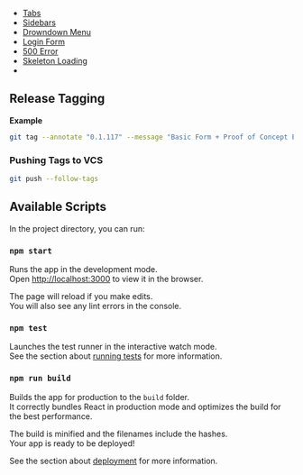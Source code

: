 - [ Tabs ](https://react-headless-tabs.pierluc.io/#documentation)
- [ Sidebars ](https://github.com/davidde/sidebars)
- [Drowndown Menu](https://codepen.io/remilaudanski/pen/gbBGyN)
- [Login Form](https://codepen.io/fghty/pen/PojKNEG)
- [500 Error](https://codepen.io/quinlo/pen/aajEyb)
- [Skeleton Loading](https://freefrontend.com/css-skeleton-loadings/)
- 
## Release Tagging ##

**Example**

```bash
git tag --annotate "0.1.117" --message "Basic Form + Proof of Concept Example"
```

### Pushing Tags to VCS ###

```bash
git push --follow-tags
```

## Available Scripts

In the project directory, you can run:

### `npm start`

Runs the app in the development mode.\
Open [http://localhost:3000](http://localhost:3000) to view it in the browser.

The page will reload if you make edits.\
You will also see any lint errors in the console.

### `npm test`

Launches the test runner in the interactive watch mode.\
See the section about [running tests](https://facebook.github.io/create-react-app/docs/running-tests) for more information.

### `npm run build`

Builds the app for production to the `build` folder.\
It correctly bundles React in production mode and optimizes the build for the best performance.

The build is minified and the filenames include the hashes.\
Your app is ready to be deployed!

See the section about [deployment](https://facebook.github.io/create-react-app/docs/deployment) for more information.
